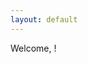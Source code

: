 ```yaml
---
layout: default
---
```


<script>
  window.onload = function() {
    var username = localStorage.getItem('username');
    if (username) {
      var userElement = document.getElementById('user-name');
      if (userElement) {
        userElement.textContent = username;
      }
    }
  };
</script>

Welcome, <span id="user-name"></span>!
